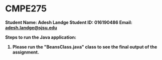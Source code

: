 # CMPE275

<b>Student Name:<b> Adesh Landge
<b>Student ID:</b> 016190486
<b>Email:</b> adesh.landge@sjsu.edu

<b>Steps to run the Java application:</b>

1.  Please run the "BeansClass.java" class to see the final output of the assignment.
